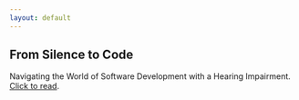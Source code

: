 ```yaml
---
layout: default
---
```


## From Silence to Code

Navigating the World of Software Development with a Hearing Impairment. [Click to read](./journey-to-software-developer.md).